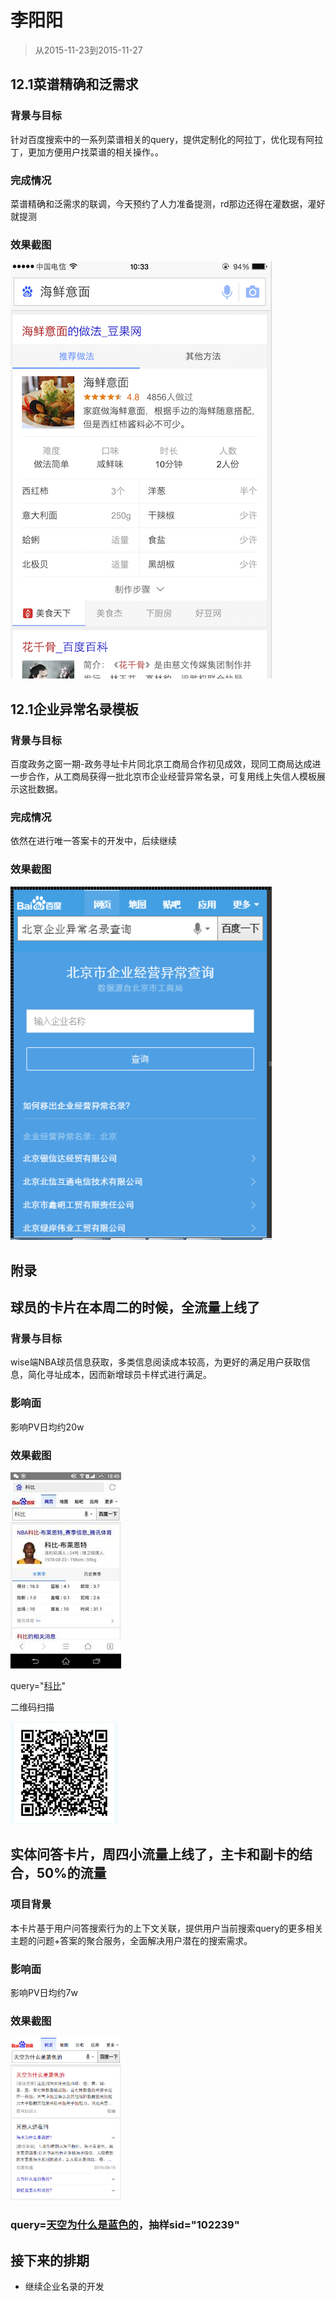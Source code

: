 # 李阳阳

> 从2015-11-23到2015-11-27

## 12.1菜谱精确和泛需求

### 背景与目标

针对百度搜索中的一系列菜谱相关的query，提供定制化的阿拉丁，优化现有阿拉丁，更加方便用户找菜谱的相关操作。。

### 完成情况

菜谱精确和泛需求的联调，今天预约了人力准备提测，rd那边还得在灌数据，灌好就提测

### 效果截图

<img width="418" src="img/v_liyangyang01/caipu.png">


## 12.1企业异常名录模板

### 背景与目标

百度政务之窗一期-政务寻址卡片同北京工商局合作初见成效，现同工商局达成进一步合作，从工商局获得一批北京市企业经营异常名录，可复用线上失信人模板展示这批数据。

### 完成情况

依然在进行唯一答案卡的开发中，后续继续

### 效果截图

<img width="418" src="img/v_liyangyang01/qiye.jpg">

## 附录

## 球员的卡片在本周二的时候，全流量上线了

### 背景与目标
wise端NBA球员信息获取，多类信息阅读成本较高，为更好的满足用户获取信息，简化寻址成本，因而新增球员卡样式进行满足。

### 影响面
影响PV日均约20w

### 效果截图

<img width="177" src="img/v_liyangyang01/kebi.jpg">

query="<a href='https://m.baidu.com/s?word=%E7%A7%91%E6%AF%94&ts=2499152&t_kt=0&rsv_iqid=15875572381009388166&rsv_t=913dP%252FPOGJN1D0mLK5WVSsjTaVhSQh%252FsjdSLmqned%252FCUF%252F20agHP&sa=ihr_5&rsv_sug4=1265&ss=001&sid=102239'>科比</a>"

二维码扫描

<img width="172" src="img/v_liyangyang01/imageerwei.png">

## 实体问答卡片，周四小流量上线了，主卡和副卡的结合，50%的流量

### 项目背景

本卡片基于用户问答搜索行为的上下文关联，提供用户当前搜索query的更多相关主题的问题+答案的聚合服务，全面解决用户潜在的搜索需求。

### 影响面
影响PV日均约7w

### 效果截图

<img width="177" src="img/v_liyangyang01/question.PNG">

### query=<a href='https://m.baidu.com/s?word=%E5%A4%A9%E7%A9%BA%E4%B8%BA%E4%BB%80%E4%B9%88%E6%98%AF%E8%93%9D%E8%89%B2%E7%9A%84&ts=2499152&t_kt=0&rsv_iqid=15875572381009388166&rsv_t=913dP%252FPOGJN1D0mLK5WVSsjTaVhSQh%252FsjdSLmqned%252FCUF%252F20agHP&sa=ihr_5&rsv_sug4=1265&ss=001&sid=102239'>天空为什么是蓝色的</a>，抽样sid="102239"

## 接下来的排期

* 继续企业名录的开发
